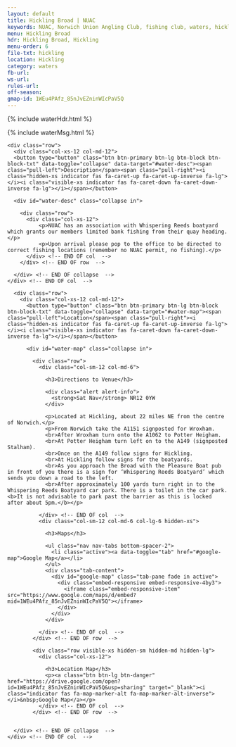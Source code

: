 ```yaml
---
layout: default
title: Hickling Broad | NUAC
keywords: NUAC, Norwich Union Angling Club, fishing club, waters, hickling broad, whispering reeds boatyard, norfolk
menu: Hickling Broad
hdr: Hickling Broad, Hickling
menu-order: 6
file-txt: hickling
location: Hickling
category: waters
fb-url:
ws-url:
rules-url:
off-season: 
gmap-id: 1WEu4PAfz_85nJvEZninWIcPaV5Q
---
```


<div class="container non-header">

  {% include waterHdr.html %}

  {% include waterMsg.html %}

	<div class="row">
	  <div class="col-xs-12 col-md-12">
      <button type="button" class="btn btn-primary btn-lg btn-block btn-block-txt" data-toggle="collapse" data-target="#water-desc"><span class="pull-left">Description</span><span class="pull-right"><i class="hidden-xs indicator fas fa-caret-up fa-caret-up-inverse fa-lg"></i><i class="visible-xs indicator fas fa-caret-down fa-caret-down-inverse fa-lg"></i></span></button>

      <div id="water-desc" class="collapse in">

        <div class="row">
          <div class="col-xs-12">
              <p>NUAC has an association with Whispering Reeds boatyard which grants our members limited bank fishing from their quay heading.</p>
              <p>Upon arrival please pop to the office to be directed to correct fishing locations (remember no NUAC permit, no fishing).</p>
          </div> <!-- END OF col  -->
        </div> <!-- END OF row  -->
    
      </div> <!-- END OF collapse  -->
    </div> <!-- END OF col  -->
  </div> <!-- END OF row  -->
    
      <div class="row">
        <div class="col-xs-12 col-md-12">
          <button type="button" class="btn btn-primary btn-lg btn-block btn-block-txt" data-toggle="collapse" data-target="#water-map"><span class="pull-left">Location</span><span class="pull-right"><i class="hidden-xs indicator fas fa-caret-up fa-caret-up-inverse fa-lg"></i><i class="visible-xs indicator fas fa-caret-down fa-caret-down-inverse fa-lg"></i></span></button>
    
          <div id="water-map" class="collapse in">
    
            <div class="row">
              <div class="col-sm-12 col-md-6">
    
                <h3>Directions to Venue</h3>
    
                <div class="alert alert-info">
                  <strong>Sat Nav</strong> NR12 0YW
                </div>
    
                <p>Located at Hickling, about 22 miles NE from the centre of Norwich.</p>
                <p>From Norwich take the A1151 signposted for Wroxham.
                <br>After Wroxham turn onto the A1062 to Potter Heigham.
                <br>At Potter Heigham turn left on to the A149 (signposted Stalham).
                <br>Once on the A149 follow signs for Hickling.
                <br>At Hickling follow signs for the boatyards.
                <br>As you approach the Broad with the Pleasure Boat pub in front of you there is a sign for ‘Whispering Reeds Boatyard’ which sends you down a road to the left.
                <br>After approximately 100 yards turn right in to the Whispering Reeds Boatyard car park. There is a toilet in the car park. <b>It is not advisable to park past the barrier as this is locked after about 5pm.</b></p>
    
              </div> <!-- END OF col  -->
              <div class="col-sm-12 col-md-6 col-lg-6 hidden-xs">
    
                <h3>Maps</h3>
    
                <ul class="nav nav-tabs bottom-spacer-2">
                  <li class="active"><a data-toggle="tab" href="#google-map">Google Map</a></li>
                </ul>
                <div class="tab-content">
                  <div id="google-map" class="tab-pane fade in active">
                    <div class="embed-responsive embed-responsive-4by3">
                      <iframe class="embed-responsive-item" src="https://www.google.com/maps/d/embed?mid=1WEu4PAfz_85nJvEZninWIcPaV5Q"></iframe>
                    </div>
                  </div>
                </div>
    
              </div> <!-- END OF col  -->
            </div> <!-- END OF row  -->
    
            <div class="row visible-xs hidden-sm hidden-md hidden-lg">
              <div class="col-xs-12">
    
                <h3>Location Map</h3>
                <p><a class="btn btn-lg btn-danger" href="https://drive.google.com/open?id=1WEu4PAfz_85nJvEZninWIcPaV5Q&usp=sharing" target="_blank"><i class="indicator fas fa-map-marker-alt fa-map-marker-alt-inverse"></i>&nbsp;Google Map</a></p>
              </div> <!-- END OF col  -->
            </div> <!-- END OF row  -->


      </div> <!-- END OF collapse  -->
    </div> <!-- END OF col  -->
  </div> <!-- END OF row  -->

</div>
